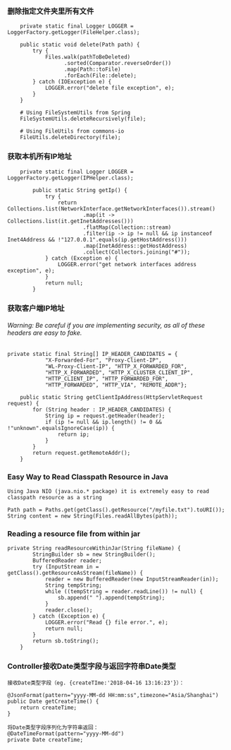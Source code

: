 ### 删除指定文件夹里所有文件
        private static final Logger LOGGER = LoggerFactory.getLogger(FileHelper.class);
    
        public static void delete(Path path) {
            try {
                Files.walk(pathToBeDeleted)
                      .sorted(Comparator.reverseOrder())
                      .map(Path::toFile)
                      .forEach(File::delete);
            } catch (IOException e) {
                LOGGER.error("delete file exception", e);
            }
        }
        
        # Using FileSystemUtils from Spring
        FileSystemUtils.deleteRecursively(file);
        
        # Using FileUtils from commons-io
        FileUtils.deleteDirectory(file);
        
### 获取本机所有IP地址
        private static final Logger LOGGER = LoggerFactory.getLogger(IPHelper.class);
        
            public static String getIp() {
                try {
                    return Collections.list(NetworkInterface.getNetworkInterfaces()).stream()
                            .map(it -> Collections.list(it.getInetAddresses()))
                            .flatMap(Collection::stream)
                            .filter(ip -> ip != null && ip instanceof Inet4Address && !"127.0.0.1".equals(ip.getHostAddress()))
                            .map(InetAddress::getHostAddress)
                            .collect(Collectors.joining("#"));
                } catch (Exception e) {
                    LOGGER.error("get network interfaces address exception", e);
                }
                return null;
            }
            
### 获取客户端IP地址
######    Warning: Be careful if you are implementing security, as all of these headers are easy to fake.
    
    private static final String[] IP_HEADER_CANDIDATES = {
                "X-Forwarded-For", "Proxy-Client-IP",
                "WL-Proxy-Client-IP", "HTTP_X_FORWARDED_FOR",
                "HTTP_X_FORWARDED", "HTTP_X_CLUSTER_CLIENT_IP",
                "HTTP_CLIENT_IP", "HTTP_FORWARDED_FOR",
                "HTTP_FORWARDED", "HTTP_VIA", "REMOTE_ADDR"};
    
        public static String getClientIpAddress(HttpServletRequest request) {
            for (String header : IP_HEADER_CANDIDATES) {
                String ip = request.getHeader(header);
                if (ip != null && ip.length() != 0 && !"unknown".equalsIgnoreCase(ip)) {
                    return ip;
                }
            }
            return request.getRemoteAddr();
        }
        
### Easy Way to Read Classpath Resource in Java

    Using Java NIO (java.nio.* package) it is extremely easy to read classpath resource as a string
    
    Path path = Paths.get(getClass().getResource("/myfile.txt").toURI());
    String content = new String(Files.readAllBytes(path));
    
### Reading a resource file from within jar

    private String readResourceWithinJar(String fileName) {
            StringBuilder sb = new StringBuilder();
            BufferedReader reader;
            try (InputStream in = getClass().getResourceAsStream(fileName)) {
                reader = new BufferedReader(new InputStreamReader(in));
                String tempString;
                while ((tempString = reader.readLine()) != null) {
                    sb.append(" ").append(tempString);
                }
                reader.close();
            } catch (Exception e) {
                LOGGER.error("Read {} file error.", e);
                return null;
            }
            return sb.toString();
        }
 
### Controller接收Date类型字段与返回字符串Date类型

    接收Date类型字段（eg. {createTIme:'2018-04-16 13:16:23'}）：
    
    @JsonFormat(pattern="yyyy-MM-dd HH:mm:ss",timezone="Asia/Shanghai")  
    public Date getCreateTime() {  
        return createTime;
    }
    
    将Date类型字段序列化为字符串返回：
    @DateTimeFormat(pattern="yyyy-MM-dd")  
    private Date createTime;